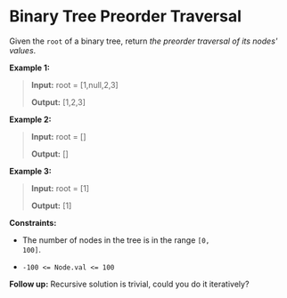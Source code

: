 # Binary Tree Preorder Traversal

Given the <code>root</code> of a binary tree, return *the preorder traversal of its nodes' values*.


**Example 1:**
>
> **Input:** root = [1,null,2,3]
>
> **Output:** [1,2,3]

**Example 2:**
>
> **Input:** root = []
>
> **Output:** []

**Example 3:**
>
> **Input:** root = [1]
>
> **Output:** [1]


**Constraints:**

- The number of nodes in the tree is in the range <code>[0, 100]</code>.

- <code>-100 &lt;= Node.val &lt;= 100</code>


**Follow up:** Recursive solution is trivial, could you do it iteratively?
